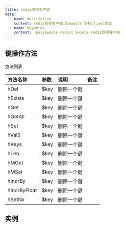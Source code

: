```yaml
---
title: redis协程客户端
meta:
  - name: description
    content: redis协程客户端,由swoole 协程client实现
  - name: keywords
    content:  EasySwoole redis| Swoole redis协程客户端
---
```

## 键操作方法
方法列表

| 方法名称     | 参数 | 说明      | 备注  |
|:-------------|:-----|:---------|:------|
| hDel         | $key | 删除一个键 |       |
| hExists      | $key | 删除一个键 |       |
| hGet         | $key | 删除一个键 |       |
| hGetAll      | $key | 删除一个键 |       |
| hSet         | $key | 删除一个键 |       |
| hValS        | $key | 删除一个键 |       |
| hKeys        | $key | 删除一个键 |       |
| hLen         | $key | 删除一个键 |       |
| hMGet        | $key | 删除一个键 |       |
| hMSet        | $key | 删除一个键 |       |
| hIncrBy      | $key | 删除一个键 |       |
| hIncrByFloat | $key | 删除一个键 |       |
| hSetNx       | $key | 删除一个键 |       |


## 实例
```php


```
